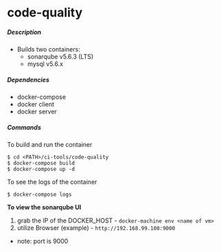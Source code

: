 # code-quality

##### Description
- Builds two containers:
  - sonarqube v5.6.3 (LTS)
  - mysql v5.6.x

##### Dependencies
- docker-compose
- docker client
- docker server

##### Commands

To build and run the container

```
$ cd <PATH>/ci-tools/code-quality
$ docker-compose build
$ docker-compose up -d
```

To see the logs of the container

```
$ docker-compose logs
```

**To view the sonarqube UI**


1. grab the IP of the DOCKER_HOST - `docker-machine env <name of vm>`
1. utilize Browser (example) - `http://192.168.99.100:9000`
  - note: port is 9000


